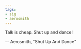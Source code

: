 ```yaml
---
tags:
- sig
- aerosmith
---
```


Talk is cheap. Shut up and dance!

-- Aerosmith, "Shut Up And Dance"
